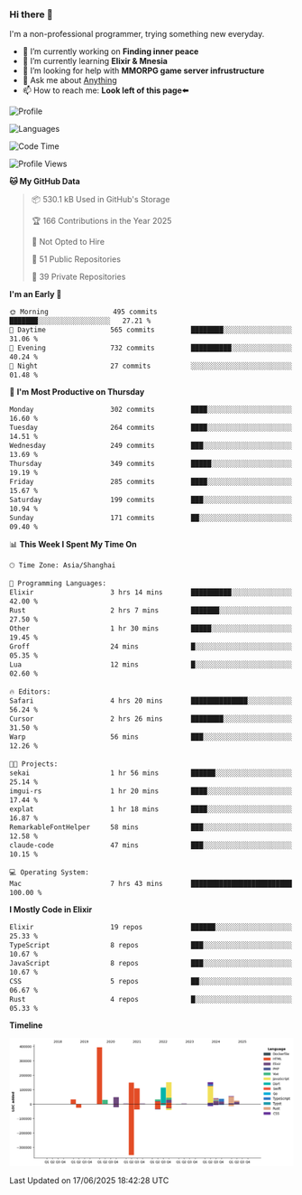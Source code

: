 ### Hi there 👋

I'm a non-professional programmer, trying something new everyday.

<!--
**dyzdyz010/dyzdyz010** is a ✨ _special_ ✨ repository because its `README.md` (this file) appears on your GitHub profile.
-->

- 🔭 I’m currently working on **Finding inner peace**
- 🌱 I’m currently learning **Elixir & Mnesia**
- 🤔 I’m looking for help with **MMORPG game server infrustructure**
- 💬 Ask me about [Anything](https://github.com/dyzdyz010/dyzdyz010/issues)
- 📫 How to reach me: **Look left of this page⬅️**

<!-- - 👯 I’m looking to collaborate on
- 😄 Pronouns: ...
- ⚡ Fun fact: ...
 -->
 
![Profile](https://github-readme-stats.vercel.app/api?username=dyzdyz010&count_private=true&show_icons=true&theme=dracula)

![Languages](https://github-readme-stats.vercel.app/api/top-langs/?username=dyzdyz010&layout=compact&theme=dracula)

<!--START_SECTION:waka-->
![Code Time](http://img.shields.io/badge/Code%20Time-2%2C033%20hrs%2051%20mins-blue)

![Profile Views](http://img.shields.io/badge/Profile%20Views-1-blue)

**🐱 My GitHub Data** 

> 📦 530.1 kB Used in GitHub's Storage 
 > 
> 🏆 166 Contributions in the Year 2025
 > 
> 🚫 Not Opted to Hire
 > 
> 📜 51 Public Repositories 
 > 
> 🔑 39 Private Repositories 
 > 
**I'm an Early 🐤** 

```text
🌞 Morning                495 commits         ███████░░░░░░░░░░░░░░░░░░   27.21 % 
🌆 Daytime                565 commits         ████████░░░░░░░░░░░░░░░░░   31.06 % 
🌃 Evening                732 commits         ██████████░░░░░░░░░░░░░░░   40.24 % 
🌙 Night                  27 commits          ░░░░░░░░░░░░░░░░░░░░░░░░░   01.48 % 
```
📅 **I'm Most Productive on Thursday** 

```text
Monday                   302 commits         ████░░░░░░░░░░░░░░░░░░░░░   16.60 % 
Tuesday                  264 commits         ████░░░░░░░░░░░░░░░░░░░░░   14.51 % 
Wednesday                249 commits         ███░░░░░░░░░░░░░░░░░░░░░░   13.69 % 
Thursday                 349 commits         █████░░░░░░░░░░░░░░░░░░░░   19.19 % 
Friday                   285 commits         ████░░░░░░░░░░░░░░░░░░░░░   15.67 % 
Saturday                 199 commits         ███░░░░░░░░░░░░░░░░░░░░░░   10.94 % 
Sunday                   171 commits         ██░░░░░░░░░░░░░░░░░░░░░░░   09.40 % 
```


📊 **This Week I Spent My Time On** 

```text
🕑︎ Time Zone: Asia/Shanghai

💬 Programming Languages: 
Elixir                   3 hrs 14 mins       ██████████░░░░░░░░░░░░░░░   42.00 % 
Rust                     2 hrs 7 mins        ███████░░░░░░░░░░░░░░░░░░   27.50 % 
Other                    1 hr 30 mins        █████░░░░░░░░░░░░░░░░░░░░   19.45 % 
Groff                    24 mins             █░░░░░░░░░░░░░░░░░░░░░░░░   05.35 % 
Lua                      12 mins             █░░░░░░░░░░░░░░░░░░░░░░░░   02.60 % 

🔥 Editors: 
Safari                   4 hrs 20 mins       ██████████████░░░░░░░░░░░   56.24 % 
Cursor                   2 hrs 26 mins       ████████░░░░░░░░░░░░░░░░░   31.50 % 
Warp                     56 mins             ███░░░░░░░░░░░░░░░░░░░░░░   12.26 % 

🐱‍💻 Projects: 
sekai                    1 hr 56 mins        ██████░░░░░░░░░░░░░░░░░░░   25.14 % 
imgui-rs                 1 hr 20 mins        ████░░░░░░░░░░░░░░░░░░░░░   17.44 % 
explat                   1 hr 18 mins        ████░░░░░░░░░░░░░░░░░░░░░   16.87 % 
RemarkableFontHelper     58 mins             ███░░░░░░░░░░░░░░░░░░░░░░   12.58 % 
claude-code              47 mins             ███░░░░░░░░░░░░░░░░░░░░░░   10.15 % 

💻 Operating System: 
Mac                      7 hrs 43 mins       █████████████████████████   100.00 % 
```

**I Mostly Code in Elixir** 

```text
Elixir                   19 repos            ██████░░░░░░░░░░░░░░░░░░░   25.33 % 
TypeScript               8 repos             ███░░░░░░░░░░░░░░░░░░░░░░   10.67 % 
JavaScript               8 repos             ███░░░░░░░░░░░░░░░░░░░░░░   10.67 % 
CSS                      5 repos             ██░░░░░░░░░░░░░░░░░░░░░░░   06.67 % 
Rust                     4 repos             █░░░░░░░░░░░░░░░░░░░░░░░░   05.33 % 
```



**Timeline**

![Lines of Code chart](https://raw.githubusercontent.com/dyzdyz010/dyzdyz010/master/assets/bar_graph.png)


 Last Updated on 17/06/2025 18:42:28 UTC
<!--END_SECTION:waka-->
